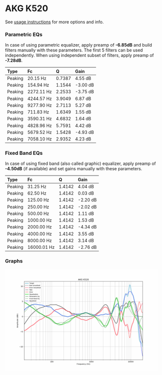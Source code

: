 # AKG K520
See [usage instructions](https://github.com/jaakkopasanen/AutoEq#usage) for more options and info.

### Parametric EQs
In case of using parametric equalizer, apply preamp of **-6.85dB** and build filters manually
with these parameters. The first 5 filters can be used independently.
When using independent subset of filters, apply preamp of **-7.28dB**.

| Type    | Fc         |      Q | Gain     |
|:--------|:-----------|:-------|:---------|
| Peaking | 20.15 Hz   | 0.7387 | 4.55 dB  |
| Peaking | 154.94 Hz  | 1.1544 | -3.00 dB |
| Peaking | 2272.11 Hz | 2.2533 | -3.75 dB |
| Peaking | 4244.57 Hz | 3.9049 | 6.87 dB  |
| Peaking | 9277.90 Hz | 2.7113 | 5.27 dB  |
| Peaking | 711.83 Hz  | 1.6349 | 1.55 dB  |
| Peaking | 3590.31 Hz | 4.6832 | 1.64 dB  |
| Peaking | 4828.96 Hz | 5.7591 | 4.42 dB  |
| Peaking | 5679.52 Hz | 1.5428 | -4.93 dB |
| Peaking | 7058.10 Hz | 2.9352 | 4.23 dB  |

### Fixed Band EQs
In case of using fixed band (also called graphic) equalizer, apply preamp of **-4.50dB**
(if available) and set gains manually with these parameters.

| Type    | Fc          |      Q | Gain     |
|:--------|:------------|:-------|:---------|
| Peaking | 31.25 Hz    | 1.4142 | 4.04 dB  |
| Peaking | 62.50 Hz    | 1.4142 | 0.03 dB  |
| Peaking | 125.00 Hz   | 1.4142 | -2.20 dB |
| Peaking | 250.00 Hz   | 1.4142 | -2.02 dB |
| Peaking | 500.00 Hz   | 1.4142 | 1.11 dB  |
| Peaking | 1000.00 Hz  | 1.4142 | 1.53 dB  |
| Peaking | 2000.00 Hz  | 1.4142 | -4.34 dB |
| Peaking | 4000.00 Hz  | 1.4142 | 3.55 dB  |
| Peaking | 8000.00 Hz  | 1.4142 | 3.14 dB  |
| Peaking | 16000.01 Hz | 1.4142 | -2.76 dB |

### Graphs
![](./AKG%20K520.png)